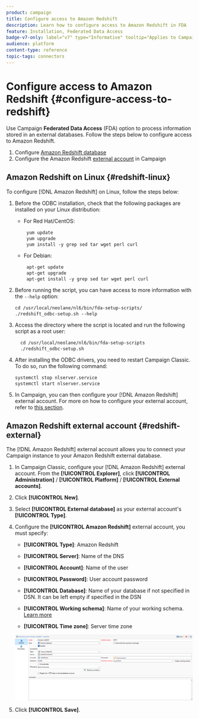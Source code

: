 ```yaml
---
product: campaign
title: Configure access to Amazon Redshift
description: Learn how to configure access to Amazon Redshift in FDA
feature: Installation, Federated Data Access
badge-v7-only: label="v7" type="Informative" tooltip="Applies to Campaign Classic v7 only"
audience: platform
content-type: reference
topic-tags: connectors
---
```

# Configure access to Amazon Redshift {#configure-access-to-redshift}

Use Campaign **Federated Data Access** (FDA) option to process information stored in an external databases. Follow the steps below to configure access to Amazon Redshift.

1. Configure [Amazon Redshift database](#configuring-redshift) 
1. Configure the Amazon Redshift [external account](#redshift-external) in Campaign

## Amazon Redshift on Linux {#redshift-linux}

To configure [!DNL Amazon Redshift] on Linux, follow the steps below:

1. Before the ODBC installation, check that the following packages are installed on your Linux distribution: 

    * For Red Hat/CentOS:

        ```
         yum update
         yum upgrade
         yum install -y grep sed tar wget perl curl
        ```

    * For Debian:

        ```
         apt-get update
         apt-get upgrade
         apt-get install -y grep sed tar wget perl curl
        ```

1. Before running the script, you can have access to more information with the `--help` option:

    ```
    cd /usr/local/neolane/nl6/bin/fda-setup-scripts/
    ./redshift_odbc-setup.sh --help
    ```

1. Access the directory where the script is located and run the following script as a root user:

    ```
      cd /usr/local/neolane/nl6/bin/fda-setup-scripts
      ./redshift_odbc-setup.sh
    ```

1. After installing the ODBC drivers, you need to restart Campaign Classic. To do so, run the following command:

    ```
    systemctl stop nlserver.service
    systemctl start nlserver.service
    ```

1. In Campaign, you can then configure your [!DNL Amazon Redshift] external account. For more on how to configure your external account, refer to [this section](#redshift-external).

## Amazon Redshift external account {#redshift-external}

The [!DNL Amazon Redshift] external account allows you to connect your Campaign instance to your Amazon Redshift external database.

1. In Campaign Classic, configure your [!DNL Amazon Redshift] external account. From the **[!UICONTROL Explorer]**, click **[!UICONTROL Administration]** / **[!UICONTROL Platform]** / **[!UICONTROL External accounts]**.

1. Click **[!UICONTROL New]**.

1. Select **[!UICONTROL External database]** as your external account's **[!UICONTROL Type]**.

1. Configure the **[!UICONTROL Amazon Redshift]** external account, you must specify:

    * **[!UICONTROL Type]**: Amazon Redshift

    * **[!UICONTROL Server]**: Name of the DNS

    * **[!UICONTROL Account]**: Name of the user

    * **[!UICONTROL Password]**: User account password

    * **[!UICONTROL Database]**: Name of your database if not specified in DSN. It can be left empty if specified in the DSN

    * **[!UICONTROL Working schema]**: Name of your working schema. [Learn more](https://docs.aws.amazon.com/redshift/latest/dg/r_Schemas_and_tables.html)

    * **[!UICONTROL Time zone]**: Server time zone

    ![](assets/amazon_redshift.png)

1. Click **[!UICONTROL Save]**.
